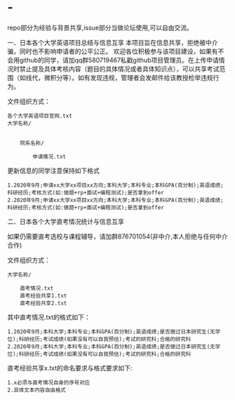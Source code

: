 # -
repo部分为经验与背景共享,issue部分当做论坛使用,可以自由交流。

一、日本各个大学英语项目总结与信息互享
本项目旨在信息共享，拒绝被中介骗，同时也不影响申请者的公平公正。
欢迎各位积极参与该项目建设，如果有不会用github的同学，请加qq群580719467私戳github项目管理员。在上传申请情况时禁止提及具体考核内容（题目的具体情况或者具体知识点），可以共享考试范围（如线代，微积分等）。如有发现违规，管理者会发邮件给该教授检举违规行为。

文件组织方式：

	各个大学英语项目官网.txt
	大学名称/
		
	
		院系名称/
	
			申请情况.txt
			
			
			
更新信息的同学注意保持如下格式

	1.2020年9月;申请xx大学xx项目xx方向;本科大学;本科专业;本科GPA(百分制);英语成绩;科研经历;考核方式(如:做题+rp+面试+编程测试);是否拿到offer
	2.2020年9月;申请xx大学xx项目xx方向;本科大学;本科专业;本科GPA(百分制);英语成绩;科研经历;考核方式(如:做题+rp+面试+编程测试);是否拿到offer


二、日本各个大学直考情况统计与信息互享

如果仍需要直考选校与课程辅导，请加群876701054(非中介,本人拒绝与任何中介合作)

文件组织方式：

	大学名称/
		
		直考情况.txt
		直考经验共享1.txt
		直考经验共享2.txt

其中直考情况.txt的格式如下：
	
	1.2020年9月;本科大学;本科专业;本科GPA(百分制);英语成绩;是否做过日本研究生(无学位);科研经历;考试成绩(如果没有可以自我预估);考试的研究科;合格的研究科
	2.2020年9月;本科大学;本科专业;本科GPA(百分制);英语成绩;是否做过日本研究生(无学位);科研经历;考试成绩(如果没有可以自我预估);考试的研究科;合格的研究科
	
直考经验共享x.txt的命名要求与格式要求如下:

	1.x必须与直考情况自身的序号对应
	2.具体文本内容自由格式
	
